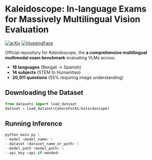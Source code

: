 # Kaleidoscope: In-language Exams for Massively Multilingual Vision Evaluation

[![arXiv](https://img.shields.io/badge/arXiv-2504.07072-b31b1b.svg)](https://arxiv.org/abs/2504.07072)
[![HuggingFace](https://img.shields.io/badge/🤗%20Datasets-Kaleidoscope-yellow)](https://hf.co/datasets/CohereForAI/kaleidoscope)

Official repository for *Kaleidoscope*, the **a comprehensive multilingual multimodal exam benchmark** evaluating VLMs across:
- **18 languages** (Bengali → Spanish)
- **14 subjects** (STEM to Humanities) 
- **20,911 questions** (55% requiring image understanding)

## Downloading the Dataset
```python
from datasets import load_dataset
dataset = load_dataset(CohereForAI/kaleidoscope)
```

## Running Inference
```python
python main.py \
--model <model_name> \
--dataset <dataset_name_or_path> \
--model_path <model_path> \
--api_key <api-if-needed>
```